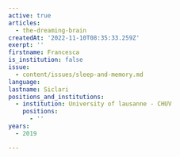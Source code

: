 ```yaml
---
active: true
articles:
  - the-dreaming-brain
createdAt: '2022-11-10T08:35:33.259Z'
exerpt: ''
firstname: Francesca
is_institution: false
issue:
  - content/issues/sleep-and-memory.md
language:
lastname: Siclari
positions_and_institutions:
  - institution: University of lausanne - CHUV
    positions:
      - ''
years:
  - 2019

---
```

